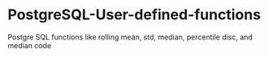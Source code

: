 # PostgreSQL-User-defined-functions
Postgre SQL functions like rolling mean, std, median, percentile disc, and median code
